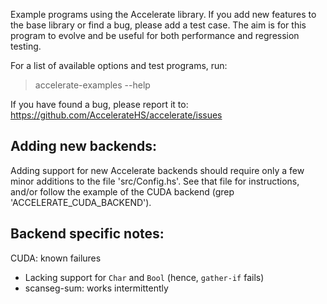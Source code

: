 Example programs using the Accelerate library. If you add new features to the
base library or find a bug, please add a test case. The aim is for this program
to evolve and be useful for both performance and regression testing.

For a list of available options and test programs, run:
> accelerate-examples --help

If you have found a bug, please report it to:
https://github.com/AccelerateHS/accelerate/issues


Adding new backends:
--------------------

Adding support for new Accelerate backends should require only a few minor
additions to the file 'src/Config.hs'. See that file for instructions, and/or
follow the example of the CUDA backend (grep 'ACCELERATE_CUDA_BACKEND').


Backend specific notes:
-----------------------

CUDA: known failures
  * Lacking support for `Char` and `Bool` (hence, `gather-if` fails)
  * scanseg-sum: works intermittently

